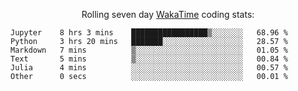 <!--<p align="center">
  <img width="auto" src ="https://github-readme-stats.vercel.app/api/top-langs/?username=syrkis&layout=compact&hide_border=true&theme=darcula&bg_color=00000000&langs_count=6&hide=jupyter%20notebook,JavaScript,HTML" width = 400>
      <img src ="https://github-readme-streak-stats.herokuapp.com?user=syrkis&theme=darcula&hide_border=true&background=FFFFFF00" width = 400>

</p>-->
<p align="center">Rolling seven day <a href='https://wakatime.com/'> WakaTime</a> coding stats:</p>
<!--START_SECTION:waka-->

```text
Jupyter    8 hrs 3 mins    █████████████████▒░░░░░░░   68.96 %
Python     3 hrs 20 mins   ███████░░░░░░░░░░░░░░░░░░   28.57 %
Markdown   7 mins          ▒░░░░░░░░░░░░░░░░░░░░░░░░   01.05 %
Text       5 mins          ▒░░░░░░░░░░░░░░░░░░░░░░░░   00.84 %
Julia      4 mins          ░░░░░░░░░░░░░░░░░░░░░░░░░   00.57 %
Other      0 secs          ░░░░░░░░░░░░░░░░░░░░░░░░░   00.01 %
```

<!--END_SECTION:waka-->
